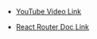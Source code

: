 - [YouTube Video Link](https://youtu.be/x25vdOsMaqY?si=sfhEuLPnMiW0s0dt)

- [React Router Doc Link](https://reactrouter.com/en/main/start/tutorial)
